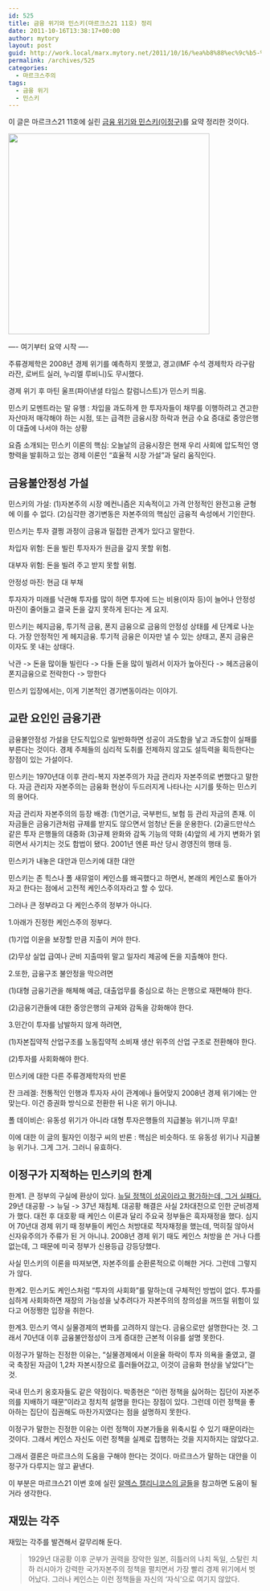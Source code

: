 ```yaml
---
id: 525
title: 금융 위기와 민스키(마르크스21 11호) 정리
date: 2011-10-16T13:38:17+00:00
author: mytory
layout: post
guid: http://work.local/marx.mytory.net/2011/10/16/%ea%b8%88%ec%9c%b5-%ec%9c%84%ea%b8%b0%ec%99%80-%eb%af%bc%ec%8a%a4%ed%82%a4%eb%a7%88%eb%a5%b4%ed%81%ac%ec%8a%a421-11%ed%98%b8-%ec%a0%95%eb%a6%ac/
permalink: /archives/525
categories:
  - 마르크스주의
tags:
  - 금융 위기
  - 민스키
---
```

이 글은 마르크스21 11호에 실린 [금융 위기와 민스키(이정구)](http://marx21.or.kr/article/pageView.marx?articleNo=147&pageNo=1)를 요약 정리한 것이다.

<img src="http://work.local/marx.mytory.net/wp-content/uploads/1/cfile5.uf.14435C434E9ADE490F8CFE.jpg" class="aligncenter" width="400" alt="" filename="itistory-photo-1" filemime="image/jpeg" />

&#8212;- 여기부터 요약 시작 &#8212;-

주류경제학은 2008년 경제 위기를 예측하지 못했고, 경고(IMF 수석 경제학자 라구람 라잔, 로버트 실러, 누리엘 루비니)도 무시했다.

경제 위기 후 마틴 울프(파이낸셜 타임스 칼럼니스트)가 민스키 띄움.

민스키 모멘트라는 말 유행 : 차입을 과도하게 한 투자자들이 채무를 이행하려고 견고한 자산마저 매각해야 하는 시점, 또는 급격한 금융시장 하락과 현금 수요 증대로 중앙은행이 대출에 나서야 하는 상황

요즘 소개되는 민스키 이론의 핵심: 오늘날의 금융시장은 현재 우리 사회에 압도적인 영향력을 발휘하고 있는 경제 이론인 &#8220;효율적 시장 가설&#8221;과 달리 움직인다.

## 금융불안정성 가설

민스키의 가설: (1)자본주의 시장 메컨니즘은 지속적이고 가격 안정적인 완전고용 균형에 이를 수 없다. (2)심각한 경기변동은 자본주의의 핵심인 금융적 속성에서 기인한다.

민스키는 투자 결쩡 과정이 금융과 밀접한 관계가 있다고 말한다.

차입자 위험: 돈을 빌린 투자자가 원금을 갚지 못할 위험.

대부자 위험: 돈을 빌려 주고 받지 못할 위험.

안정성 마진: 현금 대 부채

투자자가 미래를 낙관해 투자를 많이 하면 투자에 드는 비용(이자 등)이 늘어나 안정성 마진이 줄어들고 결국 돈을 갚지 못하게 된다는 게 요지.

민스키는 헤지금융, 투기적 금융, 폰지 금융으로 금융의 안정성 상태를 세 단계로 나눈다. 가장 안정적인 게 헤지금융. 투기적 금융은 이자만 낼 수 있는 상태고, 폰지 금융은 이자도 못 내는 상태다.

낙관 -> 돈을 많이들 빌린다 -> 다들 돈을 많이 빌려서 이자가 높아진다 -> 헤즈금융이 폰지금융으로 전락한다 -> 망한다

민스키 입장에서는, 이게 기본적인 경기변동이라는 이야기.

## 교란 요인인 금융기관

금융불안정성 가설을 단도직입으로 일반화하면 성공이 과도함을 낳고 과도함이 실패를 부른다는 것이다. 경제 주체들의 심리적 도취를 전제하지 않고도 설득력을 획득한다는 장점이 있는 가설이다.

민스키는 1970년대 이후 관리-복지 자본주의가 자금 관리자 자본주의로 변했다고 말한다. 자금 관리자 자본주의는 금융화 현상이 두드러지게 나타나는 시기를 뜻하는 민스키의 용어다.

자금 관리자 자본주의의 등장 배경: (1)연기금, 국부펀드, 보험 등 관리 자금의 존재. 이 자금들은 금융기관처럼 규제를 받지도 않으면서 엄청난 돈을 운용한다. (2)골드만삭스 같은 투자 은행들의 대중화 (3)규제 완화와 감독 기능의 약화 (4)앞의 세 가지 변화가 얽히면서 사기치는 것도 합법이 됐다. 2001년 엔론 파산 당시 경영진의 행태 등.

민스키가 내놓은 대안과 민스키에 대한 대안

민스키는 존 힉스나 폴 새뮤얼이 케인스를 왜곡했다고 하면서, 본래의 케인스로 돌아가자고 한다는 점에서 고전적 케인스주의자라고 할 수 있다.

그러나 큰 정부라고 다 케인스주의 정부가 아니다.

1.아래가 진정한 케인스주의 정부다.

(1)기업 이윤을 보장할 만큼 지출이 커야 한다.

(2)무상 실업 급여나 군비 지출따위 말고 일자리 제공에 돈을 지출해야 한다.

2.또한, 금융구조 불안정을 막으려면

(1)대형 금융기관을 해체해 예금, 대출업무를 중심으로 하는 은행으로 재편해야 한다.

(2)금융기관들에 대한 중앙은행의 규제와 감독을 강화해야 한다.

3.민간이 투자를 남발하지 않게 하려면,

(1)자본집약적 산업구조를 노동집약적 소비재 생산 위주의 산업 구조로 전환해야 한다.

(2)투자를 사회화해야 한다.

민스키에 대한 다른 주류경제학자의 반론

잔 크레겔: 전통적인 인행과 투자자 사이 관계에나 들어맞지 2008년 경제 위기에는 안 맞는다. 이건 증권화 방식으로 전환한 뒤 나온 위기 아니냐.

폴 데이비슨: 유동성 위기가 아니라 대형 투자은행들의 지급불능 위기니까 무효!

이에 대한 이 글의 필자인 이정구 씨의 반론 : 핵심은 비슷하다. 또 유동성 위기나 지급불능 위기나. 그게 그거. 그러니 유효하다.

## 이정구가 지적하는 민스키의 한계

한계1. 큰 정부의 구실에 환상이 있다. [뉴딜 정책이 성공이라고 평가하는데, 그거 실패다.](http://www.wspaper.org/article/1622) 29년 대공황 -> 뉴딜 -> 37년 재침체. 대공황 해결은 사실 2차대전으로 인한 군비경제가 했다. 대전 후 대호황 때 케인스 이론과 달리 주요국 정부들은 흑자재정을 했다. 심지어 70년대 경제 위기 때 정부들이 케인스 처방대로 적자재정을 했는데, 먹히질 않아서 신자유주의가 주류가 된 거 아니냐. 2008년 경제 위기 때도 케인스 처방을 쓴 거나 다름없는데, 그 때문에 미국 정부가 신용등급 강등당했다.

사실 민스키의 이론을 따져보면, 자본주의를 순환론적으로 이해한 거다. 그런데 그렇지가 않다.

한계2. 민스키도 케인스처럼 &#8220;투자의 사회화&#8221;를 말하는데 구체적인 방법이 없다. 투자를 심하게 사회화하면 재장의 가능성을 낮추려다가 자본주의의 창의성을 꺼뜨릴 위험이 있다고 어정쩡한 입장을 취한다.

한계3. 민스키 역시 실물경제의 변화를 고려하지 않는다. 금융으로만 설명한다는 것. 그래서 70년대 이후 금융불안정성이 크게 증대한 근본적 이유를 설명 못한다.

이정구가 말하는 진정한 이유는, &#8220;실물경제에서 이윤율 하락이 투자 의욕을 줄였고, 결국 축장된 자금이 1,2차 자본시장으로 흘러들어갔고, 이것이 금융화 현상을 낳았다&#8221;는 것.

국내 민스키 옹호자들도 같은 약점이다. 박종현은 &#8220;이런 정책을 싫어하는 집단이 자본주의를 지배하기 때문&#8221;이라고 정치적 설명을 한다는 장점이 있다. 그런데 이런 정책을 좋아하는 집단이 집권해도 마찬가지였다는 점을 설명하지 못한다.

이정구가 말한는 진정한 이유는 이런 정책이 자본가들을 위축시킬 수 있기 때문이라는 것이다. 그래서 케인스 자신도 이런 정책을 실제로 집행하는 것을 지지하지는 않았다고.

그래서 결론은 마르크스의 도움을 구해야 한다는 것이다. 마르크스가 말하는 대안을 이정구가 다루지는 않고 끝낸다.

이 부분은 마르크스21 이번 호에 실린 [알렉스 캘리니코스의 글들](http://marx21.or.kr/show/writerSearch.marx?searchValue=%EC%95%8C%EB%A0%89%EC%8A%A4%20%EC%BA%98%EB%A6%AC%EB%8B%88%EC%BD%94%EC%8A%A4)을 참고하면 도움이 될 거라 생각한다.

## 재밌는 각주

재밌는 각주를 발견해서 갈무리해 둔다.

> 1929년 대공황 이후 군부가 권력을 장악한 일본, 히틀러의 나치 독일, 스탈린 치하 러시아가 강력한 국가자본주의 정책을 펼치면서 가장 빨리 경제 위기에서 벗어났다. 그러나 케인스는 이런 정책들을 자신의 &#8216;자식&#8217;으로 여기지 않았다.